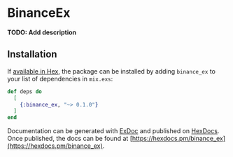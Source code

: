 # BinanceEx

**TODO: Add description**

## Installation

If [available in Hex](https://hex.pm/docs/publish), the package can be installed
by adding `binance_ex` to your list of dependencies in `mix.exs`:

```elixir
def deps do
  [
    {:binance_ex, "~> 0.1.0"}
  ]
end
```

Documentation can be generated with [ExDoc](https://github.com/elixir-lang/ex_doc)
and published on [HexDocs](https://hexdocs.pm). Once published, the docs can
be found at [https://hexdocs.pm/binance_ex](https://hexdocs.pm/binance_ex).

